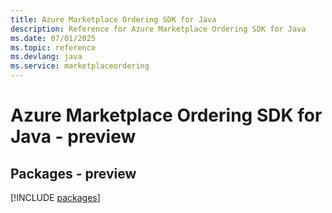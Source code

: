 ```yaml
---
title: Azure Marketplace Ordering SDK for Java
description: Reference for Azure Marketplace Ordering SDK for Java
ms.date: 07/01/2025
ms.topic: reference
ms.devlang: java
ms.service: marketplaceordering
---
```

# Azure Marketplace Ordering SDK for Java - preview
## Packages - preview
[!INCLUDE [packages](marketplace-ordering-index.md)]